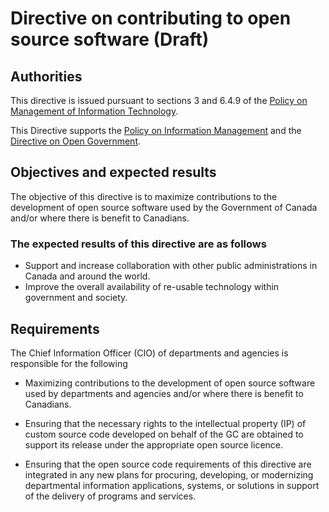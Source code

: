 # Directive on contributing to open source software (Draft)

## Authorities

This directive is issued pursuant to sections 3 and 6.4.9 of the [Policy on Management of Information Technology](https://www.tbs-sct.gc.ca/pol/doc-eng.aspx?id=12755).

This Directive supports the [Policy on Information Management](https://www.tbs-sct.gc.ca/pol/doc-eng.aspx?id=12742) and the [Directive on Open Government](https://www.tbs-sct.gc.ca/pol/doc-eng.aspx?id=28108).

## Objectives and expected results

The objective of this directive is to maximize contributions to the development of open source software used by the Government of Canada and/or where there is benefit to Canadians.

### The expected results of this directive are as follows

* Support and increase collaboration with other public administrations in Canada and around the world.
* Improve the overall availability of re-usable technology within government and society.

## Requirements

The Chief Information Officer (CIO) of departments and agencies is responsible for the following

* Maximizing contributions to the development of open source software used by departments and agencies and/or where there is benefit to Canadians.

* Ensuring that the necessary rights to the intellectual property (IP) of custom source code developed on behalf of the GC are obtained to support its release under the appropriate open source licence.

* Ensuring that the open source code requirements of this directive are integrated in any new plans for procuring, developing, or modernizing departmental information applications, systems, or solutions in support of the delivery of programs and services.
